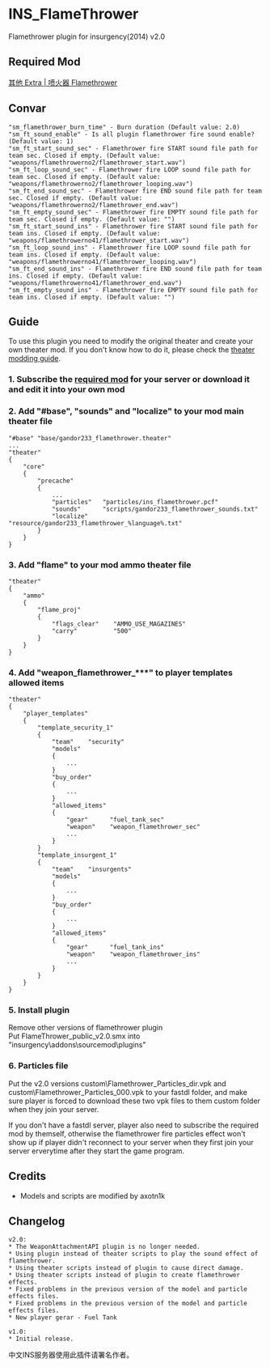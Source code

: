 # INS_FlameThrower
Flamethrower plugin for insurgency(2014) v2.0

## Required Mod
[其他 Extra | 喷火器 Flamethrower](https://steamcommunity.com/sharedfiles/filedetails/?id=2392887647)

## Convar
```
"sm_flamethrower_burn_time" - Burn duration (Default value: 2.0)
"sm_ft_sound_enable" - Is all plugin flamethrower fire sound enable? (Default value: 1)
"sm_ft_start_sound_sec" - Flamethrower fire START sound file path for team sec. Closed if empty. (Default value: "weapons/flamethrowerno2/flamethrower_start.wav")
"sm_ft_loop_sound_sec" - Flamethrower fire LOOP sound file path for team sec. Closed if empty. (Default value: "weapons/flamethrowerno2/flamethrower_looping.wav")
"sm_ft_end_sound_sec" - Flamethrower fire END sound file path for team sec. Closed if empty. (Default value: "weapons/flamethrowerno2/flamethrower_end.wav")
"sm_ft_empty_sound_sec" - Flamethrower fire EMPTY sound file path for team sec. Closed if empty. (Default value: "")
"sm_ft_start_sound_ins" - Flamethrower fire START sound file path for team ins. Closed if empty. (Default value: "weapons/flamethrowerno41/flamethrower_start.wav")
"sm_ft_loop_sound_ins" - Flamethrower fire LOOP sound file path for team ins. Closed if empty. (Default value: "weapons/flamethrowerno41/flamethrower_looping.wav")
"sm_ft_end_sound_ins" - Flamethrower fire END sound file path for team ins. Closed if empty. (Default value: "weapons/flamethrowerno41/flamethrower_end.wav")
"sm_ft_empty_sound_ins" - Flamethrower fire EMPTY sound file path for team ins. Closed if empty. (Default value: "")
```
## Guide
To use this plugin you need to modify the original theater and create your own theater mod. If you don't know how to do it, please check the [theater modding guide](https://steamcommunity.com/sharedfiles/filedetails/?id=424392708).
### 1. Subscribe the [required mod](https://steamcommunity.com/sharedfiles/filedetails/?id=2392887647) for your server or download it and edit it into your own mod
### 2. Add "#base", "sounds" and "localize" to your mod main theater file
```
"#base" "base/gandor233_flamethrower.theater"
...
"theater"
{
    "core"
    {
        "precache"
        {
            ...
            "particles"   "particles/ins_flamethrower.pcf"
            "sounds"      "scripts/gandor233_flamethrower_sounds.txt"
            "localize"    "resource/gandor233_flamethrower_%language%.txt"
        }
    }
}
```
### 3. Add "flame" to your mod ammo theater file
```
"theater"
{
    "ammo"
    {
        "flame_proj"
        {
            "flags_clear"    "AMMO_USE_MAGAZINES"
            "carry"          "500"
        }
    }
}
```
### 4. Add "weapon_flamethrower_***" to player templates allowed items
```
"theater"
{
    "player_templates"
    {
        "template_security_1"
        {
            "team"    "security"
            "models"
            {
                ...
            }
            "buy_order"
            {
                ...
            }
            "allowed_items"
            {
                "gear"      "fuel_tank_sec"
                "weapon"    "weapon_flamethrower_sec"
                ...
            }
        }
        "template_insurgent_1"
        {
            "team"    "insurgents"
            "models"
            {
                ...
            }
            "buy_order"
            {
                ...
            }
            "allowed_items"
            {
                "gear"      "fuel_tank_ins"
                "weapon"    "weapon_flamethrower_ins"
                ...
            }
        }
    }
}
```
### 5. Install plugin
Remove other versions of flamethrower plugin
<br>Put FlameThrower_public_v2.0.smx into "insurgency\addons\sourcemod\plugins\"
### 6. Particles file
Put the v2.0 versions custom\Flamethrower_Particles_dir.vpk and custom\Flamethrower_Particles_000.vpk to your fastdl folder, and make sure player is forced to download these two vpk files to them custom folder when they join your server.

If you don't have a fastdl server, player also need to subscribe the required mod by themself, otherwise the flamethrower fire particles effect won't show up if player didn't reconnect to your server when they first join your server erverytime after they start the game program.

## Credits
* Models and scripts are modified by axotn1k

## Changelog
```
v2.0:
* The WeaponAttachmentAPI plugin is no longer needed.
* Using plugin instead of theater scripts to play the sound effect of flamethrower.
* Using theater scripts instead of plugin to cause direct damage.
* Using theater scripts instead of plugin to create flamethrower effects.
* Fixed problems in the previous version of the model and particle effects files.
* Fixed problems in the previous version of the model and particle effects files.
* New player gerar - Fuel Tank

v1.0:
* Initial release.
```
中文INS服务器使用此插件请署名作者。